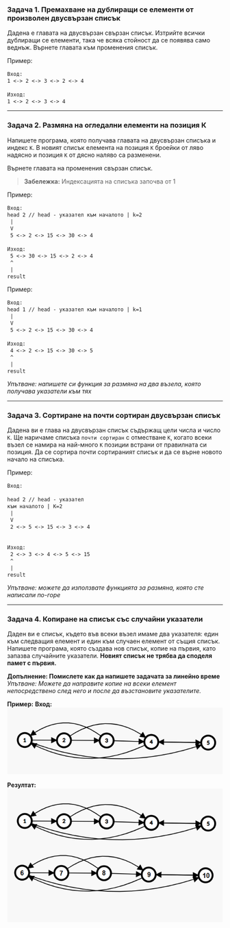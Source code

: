 ### Задача 1. Премахване на дублиращи се елементи от произволен двусвързан списък

Дадена е главата на двусвързан свързан списък. Изтрийте всички дублиращи се елементи, така че всяка стойност да се появява само веднъж. Върнете главата към променения списък. 

Пример:

```
Вход:
1 <-> 2 <-> 3 <-> 2 <-> 4

Изход:
1 <-> 2 <-> 3 <-> 4
```

---

### Задача 2. Размяна на огледални елементи на позиция К

Напишете програма, която получава главата на двусвързан списъка и индекс `К`. В новият списък елемента на позиция `К` броейки от ляво надясно и позиция `К` от дясно наляво са разменени.

Върнете главата на променения свързан списък.

> **Забележка:** 
> Индексацията на списъка започва от 1

Пример:

```
Вход:
head 2 // head - указател към началото | k=2
 |
 V
 5 <-> 2 <-> 15 <-> 30 <-> 4

Изход:
 5 <-> 30 <-> 15 <-> 2 <-> 4
 ^
 |
result
```

Пример:

```
Вход:
head 1 // head - указател към началото | k=1
 |
 V
 5 <-> 2 <-> 15 <-> 30 <-> 4

Изход:
 4 <-> 2 <-> 15 <-> 30 <-> 5
 ^
 |
result
```

*Упътване: напишете си функция за размяна на два възела, която получава указатели към тях*

---

### Задача 3. Сортиране на почти сортиран двусвързан списък

Дадена ви е глава на двусвързан списък съдържащ цели числа и число `K`. Ще наричаме списъка `почти сортиран` с отместване `К`, когато всеки възел се намира на най-много `K` позиции встрани от правилната си позиция. Да се сортира почти сортираният списък и да се върне новото начало на списъка.

Пример:
```
Вход:

head 2 // head - указател 
към началото | K=2
 |
 V
 2 <-> 5 <-> 15 <-> 3 <-> 4


Изход:
 2 <-> 3 <-> 4 <-> 5 <-> 15
 ^
 |
result
```

*Упътване: можете да използвате функцията за размяна, която сте написали по-горе*

---
 
### Задача 4. Копиране на списък със случайни указатели

Даден ви е списък, където във всеки възел имаме два указателя: един към следващия елемент и един към случаен елемент от същия списък. Напишете програма, която създава нов списък, копие на първия, като запазва случайните указатели. **Новият списък не трябва да споделя памет с първия.**  


**Допълнение: Помислете как да напишете задачата за линейно време**
*Упътване: Можете да направите копие на всеки елемент непосредствено след него и после да възстановите указателите.*

**Пример:**
**Вход:**
![](image.png)

**Резултат:**
![](image2.png)
